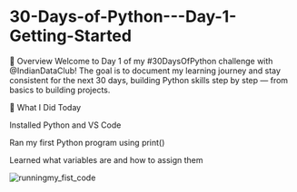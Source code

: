 # 30-Days-of-Python---Day-1-Getting-Started
🚀 Overview  Welcome to Day 1 of my #30DaysOfPython challenge with @IndianDataClub! The goal is to document my learning journey and stay consistent for the next 30 days, building Python skills step by step — from basics to building projects.

📌 What I Did Today

Installed Python and VS Code

Ran my first Python program using print()

Learned what variables are and how to assign them

![runningmy_fist_code](https://github.com/user-attachments/assets/401a5371-b8a2-486d-8de8-c28a98fcbb29)

